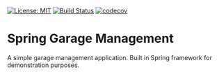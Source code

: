 [![License: MIT](https://img.shields.io/badge/License-MIT-yellow.svg)](https://opensource.org/licenses/MIT)
[![Build Status](https://travis-ci.org/kalodiodev/spring-garage-management.svg?branch=master)](https://travis-ci.org/kalodiodev/spring-garage-management)
[![codecov](https://codecov.io/gh/kalodiodev/spring-garage-management/branch/master/graph/badge.svg)](https://codecov.io/gh/kalodiodev/spring-garage-management)

# Spring Garage Management
A simple garage management application. Built in Spring framework for demonstration purposes.